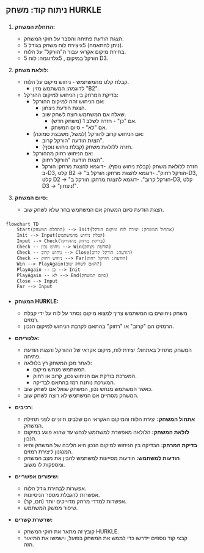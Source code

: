 ## ניתוח קוד: משחק HURKLE

### <algorithm>
1. **התחלת המשחק:**
   - הצגת הודעת פתיחה והסבר על חוקי המשחק.
   - יצירת לוח משחק בגודל 5x5 (ניתן להתאמה).
   - בחירת מיקום אקראי עבור ה"הורקל" על הלוח.
    - לדוגמה:  לוח 5x5 , הורקל במיקום D3.
   
2. **לולאת משחק:**
   - קבלת קלט מהמשתמש - ניחוש מיקום על הלוח.
     - לדוגמה: המשתמש מזין "B2".
   - בדיקת המרחק בין הניחוש למיקום ההורקל:
     - אם הניחוש זהה למיקום ההורקל:
       - הצגת הודעת ניצחון.
       - שאלה אם המשתמש רוצה לשחק שוב.
         - אם "כן" - חזרה לשלב 1 (משחק חדש).
         - אם "לא" - סיום המשחק.
     - אם הניחוש קרוב להורקל (למשל, משבצת סמוכה):
       - הצגת הודעה "הורקל קרוב".
       - חזרה ללולאת משחק (קבלת ניחוש נוסף).
     - אם הניחוש רחוק מההורקל:
       - הצגת הודעה "הורקל רחוק".
       - חזרה ללולאת משחק (קבלת ניחוש נוסף).
      -דוגמא להצגת מרחק: הורקל ב-D3, קלט B2 -> "הורקל רחוק".
      -דוגמא להצגת מרחק: הורקל ב-D3, קלט D2 -> "הורקל קרוב".
      -דוגמא להצגת מרחק: הורקל ב-D3, קלט D3 -> "ניצחון!".

3. **סיום המשחק:**
   - הצגת הודעת סיום המשחק אם המשתמש בחר שלא לשחק שוב.

### <mermaid>
```mermaid
flowchart TD
    Start(התחלת המשחק) --> Init(אתחול המשחק: יצירת לוח ומיקום הורקל)
    Init --> Input(קבלת ניחוש מהמשתמש)
    Input --> Check(בדיקת מרחק מההורקל)
    Check -- ניחוש נכון --> Win(הודעת ניצחון)
    Check -- ניחוש קרוב --> Close(הודעה: הורקל קרוב)
    Check -- ניחוש רחוק --> Far(הודעה: הורקל רחוק)
    Win --> PlayAgain(האם לשחק שוב?)
    PlayAgain -- כן --> Init
    PlayAgain -- לא --> End(סיום המשחק)
    Close --> Input
    Far --> Input
```

### <explanation>
- **המשחק HURKLE:**
  - משחק ניחושים בו המשתמש צריך למצוא מיקום נסתר על לוח על ידי קבלת רמזים.
  - הרמזים הם "קרוב" או "רחוק" בהתאם לקרבת הניחוש למיקום הנכון.

- **אלגוריתם:**
    - המשחק מתחיל באתחול: יצירת לוח, מיקום אקראי של ההורקל והצגת הודעת פתיחה.
    - לאחר מכן המשחק רץ בלולאה:
        - המשתמש מנחש מיקום.
        - המערכת בודקת אם הניחוש נכון, קרוב או רחוק.
        - המערכת נותנת רמז בהתאם לבדיקה.
    - כאשר המשתמש מנחש נכון, המשחק שואל אם לשחק שוב.
    - המשחק מסתיים אם המשתמש לא רוצה לשחק שוב.

- **רכיבים:**
    - **אתחול המשחק:** יצירת הלוח והמיקום האקראי הם שלבים חיוניים לפני תחילת המשחק.
    - **לולאת המשחק:** הלולאה מאפשרת למשתמש לנחש עד שהוא פוגע במיקום הנכון.
    - **בדיקת המרחק:** הבדיקה בין הניחוש למיקום הנכון היא הליבה של המשחק והיא המנגנון ליצירת רמזים.
    - **הודעות למשתמש:** הודעות מסייעות למשתמש להבין את מצב המשחק ומספקות לו משוב.

- **שיפורים אפשריים:**
    - אפשרות לבחירת גודל הלוח.
    - אפשרות להגבלת מספר הניסיונות.
    - אפשרות למדדי מרחק מדוייקים יותר (חם, קר).
    - שיפור ממשק המשתמש.

- **שרשרת קשרים:**
    - קובץ זה מתאר את חוקי המשחק HURKLE.
    - קבצי קוד נוספים יידרשו כדי לממש את המשחק בפועל, וישמשו את התיאור הזה.